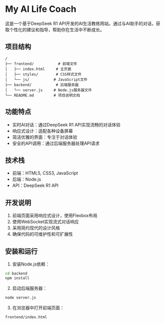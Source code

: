 # My AI Life Coach

这是一个基于DeepSeek R1 API开发的AI生活教练网站。通过与AI助手的对话，获取个性化的建议和指导，帮助你在生活中不断成长。

## 项目结构

```
/
├── frontend/           # 前端文件
│   ├── index.html     # 主页面
│   ├── styles/        # CSS样式文件
│   └── js/           # JavaScript文件
├── backend/           # 后端服务器
│   └── server.js     # Node.js服务器文件
└── README.md         # 项目说明文档
```

## 功能特点

- 实时AI对话：通过DeepSeek R1 API实现流畅的对话体验
- 响应式设计：适配各种设备屏幕
- 简洁优雅的界面：专注于对话体验
- 安全的API调用：通过后端服务器处理API请求

## 技术栈

- 前端：HTML5, CSS3, JavaScript
- 后端：Node.js
- API：DeepSeek R1 API

## 开发说明

1. 前端页面采用响应式设计，使用Flexbox布局
2. 使用WebSocket实现流式对话响应
3. 采用简约现代的设计风格
4. 确保代码的可维护性和可扩展性

## 安装和运行

1. 安装Node.js依赖：
```bash
cd backend
npm install
```

2. 启动后端服务器：
```bash
node server.js
```

3. 在浏览器中打开前端页面：
```
frontend/index.html
``` 